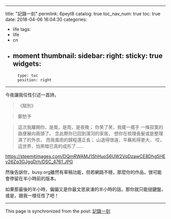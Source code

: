 
---
title: "記錄一刻"
permlink: 6peyt8
catalog: true
toc_nav_num: true
toc: true
date: 2018-04-06 16:04:30
categories:
- life
tags:
- life
- cn
- moment
thumbnail: 
sidebar:
    right:
        sticky: true
widgets:
    -
        type: toc
        position: right
---


今夜讓我任性引述一首詩。

>《賦別》

>鄭愁予

>這次我離開你，是風，是雨，是夜晚；
你笑了笑，我擺一擺手
一條寂寞的路便展向兩頭了。
念此際你已回到濱河的家居，
想你在梳理長髮或是整理濕了的外衣，
而我風雨的歸程還正長；
山退得很遠，平蕪拓得更大，
哎，這世界，怕黑暗已真的成形了……

https://steemitimages.com/DQmRWAMJ1ShHuoS6UW2VqDzawCE8Dhg5HEv26Zq3GJggDrh/DSC_4761.JPG

然後告訴你，busy.org雖然有草稿功能，但若網路不穩，那麼你的作品，很可能會停留在半小時前的版本。

如果那最後的半小時，偏偏又是你最文思泉湧的半小時的話，那你就只能搥鍵盤，或是，跟我一樣任性了吧！

- - -

This page is synchronized from the post: [記錄一刻](https://steemit.com/@deanliu/6peyt8)
